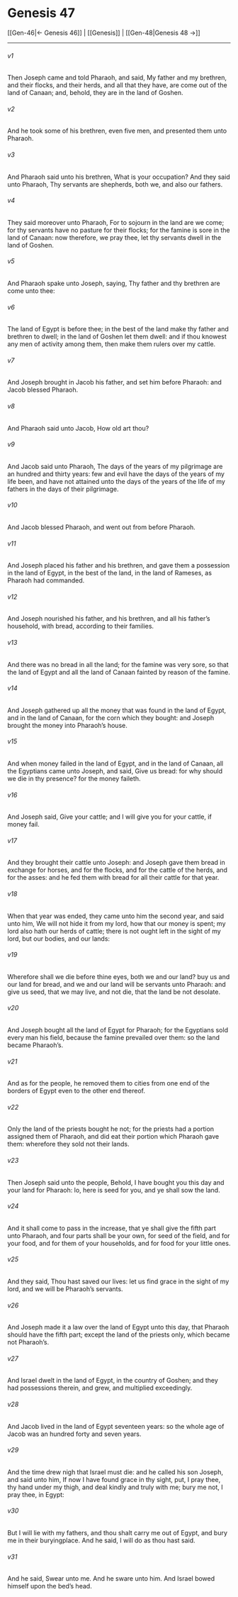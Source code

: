 # Genesis 47

[[Gen-46|← Genesis 46]] | [[Genesis]] | [[Gen-48|Genesis 48 →]]
***

###### v1
Then Joseph came and told Pharaoh, and said, My father and my brethren, and their flocks, and their herds, and all that they have, are come out of the land of Canaan; and, behold, they are in the land of Goshen.
###### v2
And he took some of his brethren, even five men, and presented them unto Pharaoh.
###### v3
And Pharaoh said unto his brethren, What is your occupation? And they said unto Pharaoh, Thy servants are shepherds, both we, and also our fathers.
###### v4
They said moreover unto Pharaoh, For to sojourn in the land are we come; for thy servants have no pasture for their flocks; for the famine is sore in the land of Canaan: now therefore, we pray thee, let thy servants dwell in the land of Goshen.
###### v5
And Pharaoh spake unto Joseph, saying, Thy father and thy brethren are come unto thee:
###### v6
The land of Egypt is before thee; in the best of the land make thy father and brethren to dwell; in the land of Goshen let them dwell: and if thou knowest any men of activity among them, then make them rulers over my cattle.
###### v7
And Joseph brought in Jacob his father, and set him before Pharaoh: and Jacob blessed Pharaoh.
###### v8
And Pharaoh said unto Jacob, How old art thou?
###### v9
And Jacob said unto Pharaoh, The days of the years of my pilgrimage are an hundred and thirty years: few and evil have the days of the years of my life been, and have not attained unto the days of the years of the life of my fathers in the days of their pilgrimage.
###### v10
And Jacob blessed Pharaoh, and went out from before Pharaoh.
###### v11
And Joseph placed his father and his brethren, and gave them a possession in the land of Egypt, in the best of the land, in the land of Rameses, as Pharaoh had commanded.
###### v12
And Joseph nourished his father, and his brethren, and all his father’s household, with bread, according to their families.
###### v13
And there was no bread in all the land; for the famine was very sore, so that the land of Egypt and all the land of Canaan fainted by reason of the famine.
###### v14
And Joseph gathered up all the money that was found in the land of Egypt, and in the land of Canaan, for the corn which they bought: and Joseph brought the money into Pharaoh’s house.
###### v15
And when money failed in the land of Egypt, and in the land of Canaan, all the Egyptians came unto Joseph, and said, Give us bread: for why should we die in thy presence? for the money faileth.
###### v16
And Joseph said, Give your cattle; and I will give you for your cattle, if money fail.
###### v17
And they brought their cattle unto Joseph: and Joseph gave them bread in exchange for horses, and for the flocks, and for the cattle of the herds, and for the asses: and he fed them with bread for all their cattle for that year.
###### v18
When that year was ended, they came unto him the second year, and said unto him, We will not hide it from my lord, how that our money is spent; my lord also hath our herds of cattle; there is not ought left in the sight of my lord, but our bodies, and our lands:
###### v19
Wherefore shall we die before thine eyes, both we and our land? buy us and our land for bread, and we and our land will be servants unto Pharaoh: and give us seed, that we may live, and not die, that the land be not desolate.
###### v20
And Joseph bought all the land of Egypt for Pharaoh; for the Egyptians sold every man his field, because the famine prevailed over them: so the land became Pharaoh’s.
###### v21
And as for the people, he removed them to cities from one end of the borders of Egypt even to the other end thereof.
###### v22
Only the land of the priests bought he not; for the priests had a portion assigned them of Pharaoh, and did eat their portion which Pharaoh gave them: wherefore they sold not their lands.
###### v23
Then Joseph said unto the people, Behold, I have bought you this day and your land for Pharaoh: lo, here is seed for you, and ye shall sow the land.
###### v24
And it shall come to pass in the increase, that ye shall give the fifth part unto Pharaoh, and four parts shall be your own, for seed of the field, and for your food, and for them of your households, and for food for your little ones.
###### v25
And they said, Thou hast saved our lives: let us find grace in the sight of my lord, and we will be Pharaoh’s servants.
###### v26
And Joseph made it a law over the land of Egypt unto this day, that Pharaoh should have the fifth part; except the land of the priests only, which became not Pharaoh’s.
###### v27
And Israel dwelt in the land of Egypt, in the country of Goshen; and they had possessions therein, and grew, and multiplied exceedingly.
###### v28
And Jacob lived in the land of Egypt seventeen years: so the whole age of Jacob was an hundred forty and seven years.
###### v29
And the time drew nigh that Israel must die: and he called his son Joseph, and said unto him, If now I have found grace in thy sight, put, I pray thee, thy hand under my thigh, and deal kindly and truly with me; bury me not, I pray thee, in Egypt:
###### v30
But I will lie with my fathers, and thou shalt carry me out of Egypt, and bury me in their buryingplace. And he said, I will do as thou hast said.
###### v31
And he said, Swear unto me. And he sware unto him. And Israel bowed himself upon the bed’s head. 
